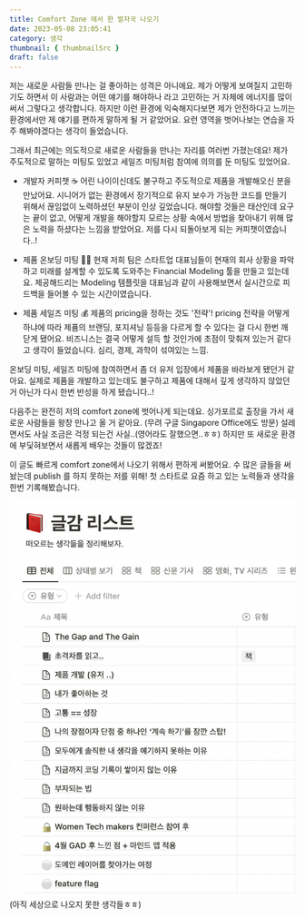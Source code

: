```yaml
---
title: Comfort Zone 에서 한 발자국 나오기
date: 2023-05-08 23:05:41
category: 생각
thumbnail: { thumbnailSrc }
draft: false
---
```


저는 새로운 사람들 만나는 걸 좋아하는 성격은 아니에요. 제가 어떻게 보여질지 고민하기도 하면서 이 사람과는 어떤 얘기를 해야하나 라고 고민하는 거 자체에 에너지를 많이 써서 그렇다고 생각합니다.
하지만 이런 환경에 익숙해지다보면 제가 안전하다고 느끼는 환경에서만 제 얘기를 편하게 말하게 될 거 같았어요. 요런 영역을 벗어나보는 연습을 자주 해봐야겠다는 생각이 들었습니다.

그래서 최근에는 의도적으로 새로운 사람들을 만나는 자리를 여러번 가졌는데요! 제가 주도적으로 말하는 미팅도 있었고 세일즈 미팅처럼 참여에 의의를 둔 미팅도 있었어요.

- 개발자 커피챗 ☕️
  어린 나이이신데도 불구하고 주도적으로 제품을 개발해오신 분을 만났어요. 시니어가 없는 환경에서 장기적으로 유지 보수가 가능한 코드를 만들기 위해서 끊임없이 노력하셨던 부분이 인상 깊었습니다.
  해야할 것들은 태산인데 요구는 끝이 없고, 어떻게 개발을 해야할지 모르는 상황 속에서 방법을 찾아내기 위해 많은 노력을 하셨다는 느낌을 받았어요. 저를 다시 되돌아보게 되는 커피챗이였습니다..!

- 제품 온보딩 미팅 👨‍🏫
  현재 저희 팀은 스타트업 대표님들이 현재의 회사 상황을 파악하고 미래를 설계할 수 있도록 도와주는 Financial Modeling 툴을 만들고 있는데요. 제공해드리는 Modeling 템플릿을 대표님과 같이 사용해보면서 실시간으로 피드백을 들어볼 수 있는 시간이였습니다.

* 제품 세일즈 미팅 💰
  제품의 pricing을 정하는 것도 '전략'! pricing 전략을 어떻게 하냐에 따라 제품의 브랜딩, 포지셔닝 등등을 다르게 할 수 있다는 걸 다시 한번 깨닫게 됐어요. 비즈니스는 결국 어떻게 설득 할 것인가에 초점이 맞춰져 있는거 같다고 생각이 들었습니다. 심리, 경제, 과학이 섞여있는 느낌.

온보딩 미팅, 세일즈 미팅에 참여하면서 좀 더 유저 입장에서 제품을 바라보게 됐던거 같아요. 실제로 제품을 개발하고 있는데도 불구하고 제품에 대해서 깊게 생각하지 않았던 거 아닌가 다시 한번 반성을 하게 됐습니다..!

다음주는 완전히 저의 comfort zone에 벗어나게 되는데요. 싱가포르로 출장을 가서 새로운 사람들을 왕창 만나고 올 거 같아요. (무려 구글 Singapore Office에도 방문)
설레면서도 사실 조금은 걱정 되는건 사실..(영어라도 잘했으면..ㅎㅎ) 하지만 또 새로운 환경에 부딫혀보면서 새롭게 배우는 것들이 많겠죠!

이 글도 빠르게 comfort zone에서 나오기 위해서 편하게 써봤어요. 수 많은 글들을 써놨는데 publish 를 하지 못하는 저를 위해! 첫 스타트로 요즘 하고 있는 노력들과 생각을 한번 기록해봤습니다.

![unpublished](unpublished.png)
(아직 세상으로 나오지 못한 생각들ㅎㅎ)
